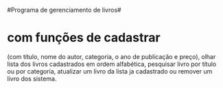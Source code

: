 #Programa de gerenciamento de livros#
# com funções de cadastrar
(com título, nome do autor, categoria, o ano de publicação e preço),
olhar lista dos livros cadastrados em ordem alfabética,
pesquisar livro por título ou por categoria,
atualizar um livro da lista ja cadastrado ou remover um livro dos sistema.
#